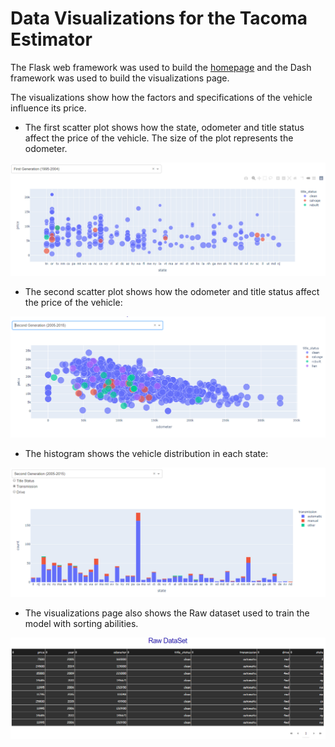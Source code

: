 # Data Visualizations for the Tacoma Estimator

The Flask web framework was used to build the [homepage](http://github.com) and
the Dash framework was used to build the visualizations page.

The visualizations show how the factors and specifications of the vehicle influence its price.

* The first scatter plot shows how the state, odometer and title status affect the price of the vehicle.
The size of the plot represents the odometer.

![1](/images/1.png)


* The second scatter plot shows how the odometer and title status affect the price of the vehicle:

![2](/images/2.png)


* The histogram shows the vehicle distribution in each state:

![3](/images/3.png)


* The visualizations page also shows the Raw dataset used to train the model with sorting abilities.

![4](/images/4.png)
